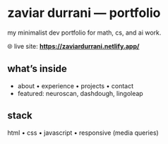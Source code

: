 # zaviar durrani — portfolio

my minimalist dev portfolio for math, cs, and ai work.

🌐 live site: **https://zaviardurrani.netlify.app/**

## what’s inside
- about • experience • projects • contact
- featured: neuroscan, dashdough, lingoleap

## stack
html • css • javascript • responsive (media queries)
